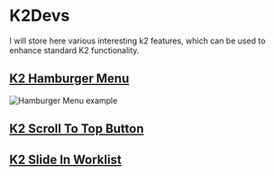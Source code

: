 # K2Devs
I will store here various interesting k2 features, which can be used to enhance standard K2 functionality.

## [K2 Hamburger Menu](https://dudelisdev.com/2019/02/hamburger-menu-tabs.html)
![Hamburger Menu example](https://dudelisdev.com/wp-content/uploads/2019/02/Hamburger-Menu_example-2.png)

## [K2 Scroll To Top Button](https://dudelisdev.com/2018/11/scroll-top-button.html)


## [K2 Slide In Worklist](https://dudelisdev.com/2019/02/k2-slide-worklist.html)



